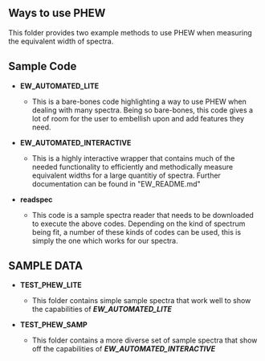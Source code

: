 ## Ways to use PHEW ##

This folder provides two example methods to use PHEW when measuring the equivalent width of spectra.

## Sample Code ##

* __EW_AUTOMATED_LITE__
  * This is a bare-bones code highlighting a way to use PHEW when dealing with many spectra. Being so bare-bones, this code gives a lot of room for the user to     embellish upon and add features they need.

* __EW_AUTOMATED_INTERACTIVE__
  * This is a highly interactive wrapper that contains much of the needed functionality to efficiently and methodically measure equivalent widths for a large quantitiy of spectra. Further documentation can be found in "EW_README.md"

* __readspec__
  * This code is a sample spectra reader that needs to be downloaded to execute the above codes. Depending on the kind of spectrum being fit, a number of these kinds of codes can be used, this is simply the one which works for our spectra.

## SAMPLE DATA ##

* __TEST_PHEW_LITE__ 
  * This folder contains simple sample spectra that work well to show the capabilities of *__EW_AUTOMATED_LITE__*

* __TEST_PHEW_SAMP__ 
  * This folder contains a more diverse set of sample spectra that show off the capabilities of *__EW_AUTOMATED_INTERACTIVE__*
